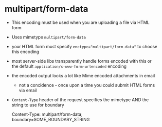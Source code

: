 # multipart/form-data

- This encoding must be used when you are uploading a file via HTML form
- Uses mimetype `multipart/form-data`
- your HTML form must specify `enctype="multipart/form-data"` to choose this
  encoding
- most server-side libs transparently handle forms encoded with this or the
  default `application/x-www-form-urlencoded` encoding
- the encoded output looks a lot like Mime encoded attachments in email
    - not a concidence - once upon a time you could submit HTML forms via email
- `Content-Type` header of the request specifies the mimetype AND the string to
  use for boundary

    Content-Type: multipart/form-data; boundary=SOME_BOUNDARY_STRING
